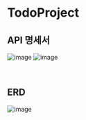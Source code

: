 # TodoProject

## API 명세서
![image](https://github.com/user-attachments/assets/6ad3146e-14f1-4b73-8e94-487c85f78ea0)
![image](https://github.com/user-attachments/assets/05aa9ad3-1666-4b38-b19a-3229fae8ab42)

<br>

## ERD
![image](https://github.com/user-attachments/assets/91a2de3c-09df-45bf-8fb7-b19670a4754f)

